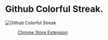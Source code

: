 # Github Colorful Streak.

![Github Colorful Streak](https://thu.github.io/github-colorful-streak/128.png)

> [Chrome Store Extension](https://chrome.google.com/webstore/detail/github-colorful-streak/medomflmnjgkhnkoidiacgngmbeambme)